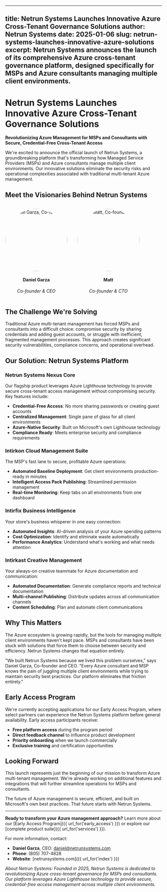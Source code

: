 
---
title: Netrun Systems Launches Innovative Azure Cross-Tenant Governance Solutions
author: Netrun Systems
date: 2025-01-06
slug: netrun-systems-launches-innovative-azure-solutions
excerpt: Netrun Systems announces the launch of its comprehensive Azure cross-tenant governance platform, designed specifically for MSPs and Azure consultants managing multiple client environments.
---

# Netrun Systems Launches Innovative Azure Cross-Tenant Governance Solutions

**Revolutionizing Azure Management for MSPs and Consultants with Secure, Credential-Free Cross-Tenant Access**

We're excited to announce the official launch of Netrun Systems, a groundbreaking platform that's transforming how Managed Service Providers (MSPs) and Azure consultants manage multiple client environments. Our innovative solutions eliminate the security risks and operational complexities associated with traditional multi-tenant Azure management.

## Meet the Visionaries Behind Netrun Systems

<div style="display: flex; gap: 2rem; margin: 2rem 0; flex-wrap: wrap;">
  <div style="text-align: center;">
    <img src="{{ url_for('static', filename='images/daniel-garza.jpg') }}" alt="Daniel Garza, Co-founder" style="width: 200px; height: 200px; border-radius: 50%; object-fit: cover;">
    <h4>Daniel Garza</h4>
    <p><em>Co-founder & CEO</em></p>
  </div>
  <div style="text-align: center;">
    <img src="{{ url_for('static', filename='images/matt-cofounder.jpg') }}" alt="Matt, Co-founder" style="width: 200px; height: 200px; border-radius: 50%; object-fit: cover;">
    <h4>Matt</h4>
    <p><em>Co-founder & CTO</em></p>
  </div>
</div>

## The Challenge We're Solving

Traditional Azure multi-tenant management has forced MSPs and consultants into a difficult choice: compromise security by sharing credentials and adding guest accounts, or struggle with inefficient, fragmented management processes. This approach creates significant security vulnerabilities, compliance concerns, and operational overhead.

## Our Solution: Netrun Systems Platform

### Netrun Systems Nexus Core
Our flagship product leverages Azure Lighthouse technology to provide secure cross-tenant access management without compromising security. Key features include:

- **Credential-Free Access**: No more sharing passwords or creating guest accounts
- **Centralized Management**: Single pane of glass for all client environments
- **Azure-Native Security**: Built on Microsoft's own Lighthouse technology
- **Compliance Ready**: Meets enterprise security and compliance requirements

### Intirkon Cloud Management Suite
The MSP's fast lane to secure, profitable Azure operations:
- **Automated Baseline Deployment**: Get client environments production-ready in minutes
- **Intelligent Access Pack Publishing**: Streamlined permission management
- **Real-time Monitoring**: Keep tabs on all environments from one dashboard

### Intirfix Business Intelligence
Your store's business whisperer in one easy connection:
- **Automated Insights**: AI-driven analysis of your Azure spending patterns
- **Cost Optimization**: Identify and eliminate waste automatically
- **Performance Analytics**: Understand what's working and what needs attention

### Intirkast Creative Management
Your always-on creative teammate for Azure documentation and communication:
- **Automated Documentation**: Generate compliance reports and technical documentation
- **Multi-channel Publishing**: Distribute updates across all communication channels
- **Content Scheduling**: Plan and automate client communications

## Why This Matters

The Azure ecosystem is growing rapidly, but the tools for managing multiple client environments haven't kept pace. MSPs and consultants have been stuck with solutions that force them to choose between security and efficiency. Netrun Systems changes that equation entirely.

"We built Netrun Systems because we lived this problem ourselves," says Daniel Garza, Co-founder and CEO. "Every Azure consultant and MSP knows the pain of juggling multiple client environments while trying to maintain security best practices. Our platform eliminates that friction entirely."

## Early Access Program

We're currently accepting applications for our Early Access Program, where select partners can experience the Netrun Systems platform before general availability. Early access participants receive:

- **Free platform access** during the program period
- **Direct feedback channel** to influence product development
- **Priority onboarding** when we launch commercially
- **Exclusive training** and certification opportunities

## Looking Forward

This launch represents just the beginning of our mission to transform Azure multi-tenant management. We're already working on additional features and integrations that will further streamline operations for MSPs and consultants.

The future of Azure management is secure, efficient, and built on Microsoft's own best practices. That future starts with Netrun Systems.

---

**Ready to transform your Azure management approach?** Learn more about our [Early Access Program]({{ url_for('early_access') }}) or explore our [complete product suite]({{ url_for('services') }}).

For more information, contact:
- **Daniel Garza**, CEO: daniel@netrunsystems.com
- **Phone**: (805) 707-4828
- **Website**: [netrunsystems.com]({{ url_for('index') }})

*About Netrun Systems: Founded in 2025, Netrun Systems is dedicated to revolutionizing Azure cross-tenant governance for MSPs and consultants. Our platform leverages Azure Lighthouse technology to provide secure, credential-free access management across multiple client environments.*
